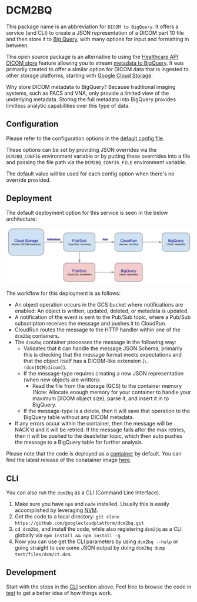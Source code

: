 # DCM2BQ

This package name is an abbreviation for `DICOM to BigQuery`. It offers a service (and CLI) to create a JSON representation of a DICOM part 10 file and then store it to [Big Query](https://cloud.google.com/bigquery), with many options for input and formatting in between.

This open source package is an alternative to using the [Healthcare API DICOM store](https://cloud.google.com/healthcare-api/docs/how-tos/dicom) feature allowing you to stream [metadata to BigQuery](https://cloud.google.com/healthcare-api/docs/how-tos/dicom-bigquery-streaming). It was primarily created to offer a similar option for DICOM data that is ingested to other storage platforms, starting with [Google Cloud Storage](https://cloud.google.com/storage).

Why store DICOM metadata to BigQuery? Because traditional imaging systems, such as PACS and VNA, only provide a limited view of the underlying metadata. Storing the full metadata into BigQuery provides limitless analytic capabilities over this type of data.

## Configuration

Please refer to the configuration options in the [default config file](./config.defaults.js).

These options can be set by providing JSON overrides via the `DCM2BQ_CONFIG` environment variable or by putting these overrrides into a file and passing the file path via the `DCM2BQ_CONFIG_FILE` environment variable.

The default value will be used for each config option when there's no override provided.

## Deployment

The default deployment option for this service is seen in the below architecture:

![Deployment Architecture](./assets/arch.svg)

The workflow for this deployment is as follows:

- An object operation occurs in the GCS bucket where notifications are enabled: An object is written, updated, deleted, or metadata is updated.
- A notification of the event is sent to the Pub/Sub topic, where a Pub/Sub subscription receives the message and pushes it to CloudRun.
- CloudRun routes the message to the HTTP handler within one of the `dcm2bq` containers.
- The `dcm2bq` container processes the message in the following way:
  - Validates that it can handle the message JSON Schema; primarily this is checking that the message format meets expectations and that the object itself has a DICOM-like extension (`\.(dcm|DCM|dicom)`).
  - If the message-type requires creating a new JSON representation (when new objects are written):
    - Read the file from the storage (GCS) to the container memory (Note: Allocate enough memory for your container to handle your maximum DICOM object size), parse it, and insert it in to BigQuery.
  - If the message-type is a delete, then it will save that operation to the BigQuery table without any DICOM metadata.
- If any errors occur within the container, then the message will be NACK'd and it will be retried. If the message fails after the max retries, then it will be pushed to the deadletter topic, which then auto pushes the message to a BigQuery table for further analysis.

Please note that the code is deployed as a [container](./Dockerfile) by default. You can find the latest release of the conatainer image [here](https://hub.docker.com/r/jasonklotzer/dcm2bq/tags).

## CLI

You can also run the `dcm2bq` as a CLI (Command Line Interface). 

1) Make sure you have `npm` and `node` installed. Usually this is easily accomplished by leveraging [NVM](https://github.com/nvm-sh/nvm).
2) Get the code to a local directory: `git clone https://github.com/googlecloudplatform/dcm2bq.git`
3) `cd dcm2bq`, and install the code, while also registering `dcm2jq` as a CLI globally via `npm install && npm install -g`.
4) Now you can use get the CLI parameters by using `dcm2bq --help` or going straight to see some JSON output by doing `dcm2bq dump test/files/dcm/ct.dcm`.

## Development

Start with the steps in the [CLI](#cli) section above. Feel free to browse the code in [test](./test/) to get a better idea of how things work.


